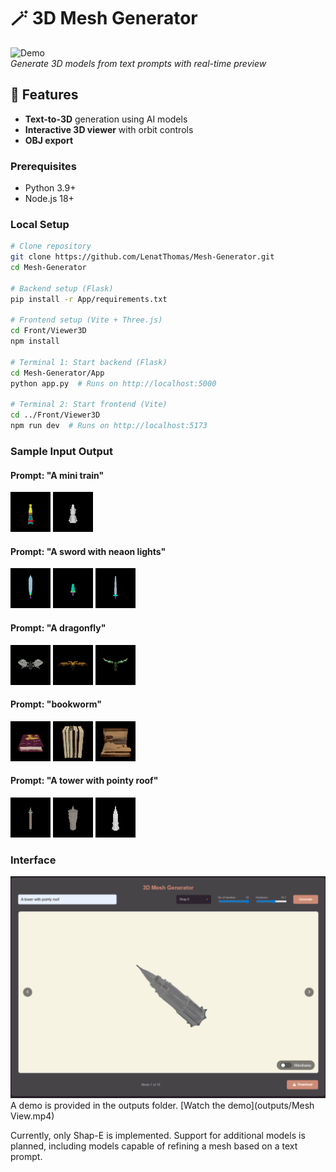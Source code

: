 # 🪄 3D Mesh Generator

![Demo](samples/demo.gif)  
*Generate 3D models from text prompts with real-time preview*

## 🌟 Features
- **Text-to-3D** generation using AI models
- **Interactive 3D viewer** with orbit controls
- **OBJ export** 

### Prerequisites
- Python 3.9+
- Node.js 18+

### Local Setup
```bash
# Clone repository
git clone https://github.com/LenatThomas/Mesh-Generator.git
cd Mesh-Generator

# Backend setup (Flask)
pip install -r App/requirements.txt

# Frontend setup (Vite + Three.js)
cd Front/Viewer3D
npm install

# Terminal 1: Start backend (Flask)
cd Mesh-Generator/App
python app.py  # Runs on http://localhost:5000

# Terminal 2: Start frontend (Vite)
cd ../Front/Viewer3D
npm run dev  # Runs on http://localhost:5173
```
### Sample Input Output
#### Prompt: "A mini train"
![Prompt: "A mini train"](outputs/train1.gif)
![Prompt: "A mini train"](outputs/train2.gif)
#### Prompt: "A sword with neaon lights"
![Prompt: "A sword with neaon lights"](outputs/sword1.gif)
![Prompt: "A sword with neaon lights"](outputs/sword2.gif)
![Prompt: "A sword with neaon lights"](outputs/sword3.gif)
#### Prompt: "A dragonfly"
![Prompt: "A dragonfly"](outputs/dragon1.gif)
![Prompt: "A dragonfly"](outputs/dragon2.gif)
![Prompt: "A dragonfly"](outputs/dragon3.gif)
#### Prompt: "bookworm"
![Prompt: "bookworm"](outputs/book2.gif)
![Prompt: "bookworm"](outputs/book3.gif)
![Prompt: "bookworm"](outputs/book4.gif)
#### Prompt: "A tower with pointy roof"
![Prompt: "A tower with pointy roof"](outputs/tower6.gif)
![Prompt: "A tower with pointy roof"](outputs/tower5.gif)
![Prompt: "A tower with pointy roof"](outputs/tower7.gif)

### Interface 
![Interface](outputs/Interface.png)
A demo is provided in the outputs folder. 
[Watch the demo](outputs/Mesh View.mp4)

Currently, only Shap-E is implemented. Support for additional models is planned, including models capable of refining a mesh based on a text prompt.
